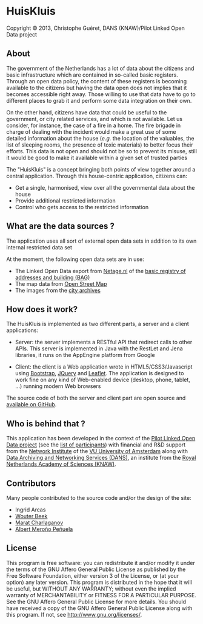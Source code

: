 # HuisKluis

Copyright © 2013, Christophe Guéret, DANS (KNAW)/Pilot Linked Open Data project

## About

The government of the Netherlands has a lot of data about
the citizens and basic infrastructure which are contained in
so-called basic registers. Through an open data policy, the
content of these registers is becoming available to the citizens
but having the data open does not implies that it becomes
accessible right away. Those willing to use that data have to go
to different places to grab it and perform some data integration
on their own.

On the other hand, citizens have data that could be useful to the
government, or city related services, and which is not available.
Let us consider, for instance, the case of a fire in a home. The
fire brigade in charge of dealing with the incident would make a
great use of some detailed information about the house (_e.g._
the location of the valuables, the list of sleeping rooms, the
presence of toxic materials) to better focus their efforts. This
data is not open and should not be so to prevent its misuse, still
it would be good to make it available within a given set of
trusted parties

The "HuisKluis" is a concept bringing both points of view
together around a central application. Through this house-centric
application, citizens can:

* Get a single, harmonised, view over all the governmental data about the house
* Provide additional restricted information
* Control who gets access to the restricted information

## What are the data sources ?

The application uses all sort of external open data sets in
addition to its own internal restricted data set

At the moment, the following open data sets are in use:

* The Linked Open Data export from [Netage.nl](http://netage.nl/en/) of the [basic registry of addresses and building (BAG)](http://bag.vrom.nl/)
* The map data from [Open Street Map](http://www.openstreetmap.org/)
* The images from the [city archives](http://www.beeldbank.amsterdam.nl/)

## How does it work?

The HuisKluis is implemented as two different parts, a
server and a client applications:

* Server: the server implements a RESTful API that redirect calls to other APIs. 
This server is implemented in Java with the RestLet and Jena libraries, it runs
on the AppEngine platform from Google

* Client: the client is a Web application wrote in HTML5/CSS3/Javascript using 
[Bootstrap](http://twitter.github.io/bootstrap/index.html),
[JQuery](http://jquery.com/) and [Leaflet](http://leafletjs.com/). The application is
designed to work fine on any kind of Web-enabled device (desktop,
phone, tablet, ...) running modern Web browsers

The source code of both the server and client part are open source
and [available on GitHub](https://github.com/Dans-labs/HuisKluis).

## Who is behind that ?

This application has been developed in the context of the [Pilot Linked Open Data project](http://www.geonovum.nl/dossiers/linkedopendata)
(see the [list of participants](http://www.geonovum.nl/dossiers/linkedopendata/deelnemers)) with financial and R&D support from the 
[Network Institute](http://www.networkinstitute.org/) of the [VU University of Amsterdam](http://www.vu.nl/)
along with [Data Archiving and Networking Services (DANS)](http://www.dans.knaw.nl/), an institute from the 
[Royal Netherlands Academy of Sciences (KNAW)](http://www.knaw.nl/).

## Contributors

Many people contributed to the source code and/or the design of the site:

* Ingrid Arcas
* [Wouter Beek](https://github.com/wouterbeek)
* [Marat Charlaganov](https://github.com/cmarat/)
* [Albert Meroño Peñuela](https://github.com/albertmeronyo)

## License

This program is free software: you can redistribute it and/or modify it under the terms of the GNU Affero General Public License as published by the Free Software Foundation, either version 3 of the License, or (at your option) any later version.
This program is distributed in the hope that it will be useful, but WITHOUT ANY WARRANTY; without even the implied warranty of MERCHANTABILITY or FITNESS FOR A PARTICULAR PURPOSE. See the GNU Affero General Public License for more details.
You should have received a copy of the GNU Affero General Public License along with this program. If not, see <http://www.gnu.org/licenses/>.
